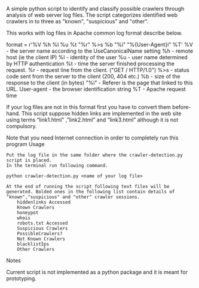 A simple python script to identify and classify possible crawlers through analysis of web server log files. The script categorizes identified web crawlers in to three as "known", "suspicious" and "other".

This works with log files in Apache common log format describe below. 


format = r'%V %h  %l %u %t \"%r\" %>s %b \"%i\" \"%{User-Agent}i\" %T'
%V          - the server name according to the UseCanonicalName setting
%h          - remote host (ie the client IP)
%l          - identity of the user 
%u          - user name determined by HTTP authentication
%t          - time the server finished processing the request.
%r          - request line from the client. ("GET / HTTP/1.0")
%>s         - status code sent from the server to the client (200, 404 etc.)
%b          - size of the response to the client (in bytes)
\"%i\"      - Referer is the page that linked to this URL.
User-agent  - the browser identification string
%T          - Apache request time 

If your log files are not in this format first you have to convert them before-hand. This script suppose hidden links are implemented in the web site using terms “link1.html” ,”link2.html” and “link3.html” although it is not compulsory.

Note that you need Internet connection in order to completely run this program
Usage

    Put the log file in the same folder where the crawler-detection.py script is placed.
    In the terminal run following command.

    python crawler-detection.py <name of your log file>

    At the end of running the script following text files will be generated. Bolded ones in the following list contain details of "known","suspicious" and "other" crawler sessions.
        hiddenlinks Accessed
        Known Crawlers
        honeypot
        whois
        robots.txt Accessed
        Suspicious Crawlers
        PossibleCrawlers?
        Not Known Crawlers
        blacklistIps
        Other Crawlers 

Notes

Current script is not implemented as a python package and it is meant for prototyping. 
